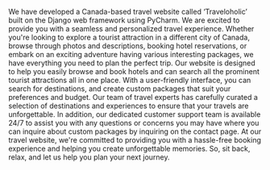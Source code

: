 We have developed a Canada-based travel website called ‘Traveloholic’ built on the Django web framework using PyCharm. We are excited to provide you with a seamless and personalized travel experience. Whether you're looking to explore a tourist attraction in a different city of Canada, browse through photos and descriptions, booking hotel reservations, or embark on an exciting adventure having various interesting packages, we have everything you need to plan the perfect trip.
Our website is designed to help you easily browse and book hotels and can search all the prominent tourist attractions all in one place. With a user-friendly interface, you can search for destinations, and create custom packages that suit your preferences and budget. Our team of travel experts has carefully curated a selection of destinations and experiences to ensure that your travels are unforgettable. In addition, our dedicated customer support team is available 24/7 to assist you with any questions or concerns you may have where you can inquire about custom packages by inquiring on the contact page.
At our travel website, we're committed to providing you with a hassle-free booking experience and helping you create unforgettable memories. So, sit back, relax, and let us help you plan your next journey.
